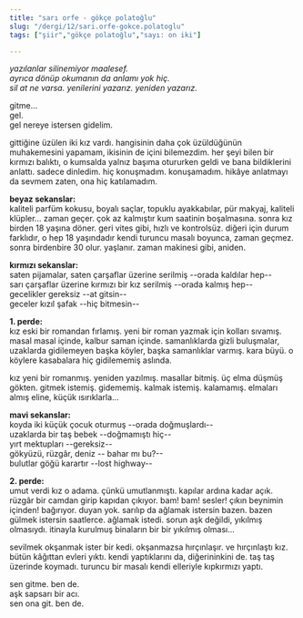 ```yaml
---
title: "sarı orfe - gökçe polatoğlu"
slug: "/dergi/12/sari.orfe-gokce.polatoglu"
tags: ["şiir","gökçe polatoğlu","sayı: on iki"]

---
```

*yazılanlar silinemiyor maalesef.    
ayrıca dönüp okumanın da anlamı yok hiç.  
sil at ne varsa. yenilerini yazarız. yeniden yazarız.*

gitme...  
gel.  
gel nereye istersen gidelim.

gittiğine üzülen iki kız vardı. hangisinin daha çok üzüldüğünün
muhakemesini yapamam, ikisinin de içini bilemezdim. her şeyi bilen bir
kırmızı balıktı, o kumsalda yalnız başıma otururken geldi ve bana
bildiklerini anlattı. sadece dinledim. hiç konuşmadım. konuşamadım.
hikâye anlatmayı da sevmem zaten, ona hiç katılamadım.

**beyaz sekanslar:**  
kaliteli parfüm kokusu, boyalı saçlar, topuklu ayakkabılar, pür makyaj,
kaliteli klüpler... zaman geçer. çok az kalmıştır kum saatinin
boşalmasına. sonra kız birden 18 yaşına döner. geri vites gibi, hızlı ve
kontrolsüz. diğeri için durum farklıdır, o hep 18 yaşındadır kendi
turuncu masalı boyunca, zaman geçmez. sonra birdenbire 30 olur.
yaşlanır. zaman makinesi gibi, aniden.

**kırmızı sekanslar:**  
saten pijamalar, saten çarşaflar üzerine serilmiş --orada kaldılar
hep--  
sarı çarşaflar üzerine kırmızı bir kız serilmiş --orada kalmış hep--  
gecelikler gereksiz --at gitsin--  
geceler kızıl şafak --hiç bitmesin--

**1. perde:**  
kız eski bir romandan fırlamış. yeni bir roman yazmak için kolları
sıvamış. masal masal içinde, kalbur saman içinde. samanlıklarda gizli
buluşmalar, uzaklarda gidilemeyen başka köyler, başka samanlıklar
varmış. kara büyü. o köylere kasabalara hiç gidilememiş aslında.

kız yeni bir romanmış. yeniden yazılmış. masallar bitmiş. üç elma düşmüş
gökten. gitmek istemiş. gidememiş. kalmak istemiş. kalamamış. elmaları
almış eline, küçük ısırıklarla...

**mavi sekanslar:**  
koyda iki küçük çocuk oturmuş --orada doğmuşlardı--  
uzaklarda bir taş bebek --doğmamıştı hiç--  
yırt mektupları --gereksiz--  
gökyüzü, rüzgâr, deniz -- bahar mı bu?--  
bulutlar göğü karartır --lost highway--

**2. perde:**  
umut verdi kız o adama. çünkü umutlanmıştı. kapılar ardına kadar açık.
rüzgâr bir camdan girip kapıdan çıkıyor. bam! bam! sesler! çıkın
beynimin içinden! bağırıyor. duyan yok. sarılıp da ağlamak istersin
bazen. bazen gülmek istersin saatlerce. ağlamak istedi. sorun aşk
değildi, yıkılmış olmasıydı. itinayla kurulmuş binaların bir bir
yıkılmış olması...

sevilmek okşanmak ister bir kedi. okşanmazsa hırçınlaşır. ve hırçınlaştı
kız. bütün kâğıttan evleri yıktı. kendi yaptıklarını da, diğerininkini
de. taş taş üzerinde koymadı. turuncu bir masalı kendi elleriyle
kıpkırmızı yaptı.

sen gitme. ben de.  
aşk sapsarı bir acı.  
sen ona git. ben de.

